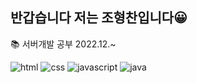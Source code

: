 
## 반갑습니다 저는 조형찬입니다:grinning:


:books: 서버개발 공부 2022.12.~


![html](https://img.shields.io/badge/html-yellowgreen)
![css](https://img.shields.io/badge/css-green)
![javascript](https://img.shields.io/badge/javascript-brightgreen)
![java](https://img.shields.io/badge/java-orange)

